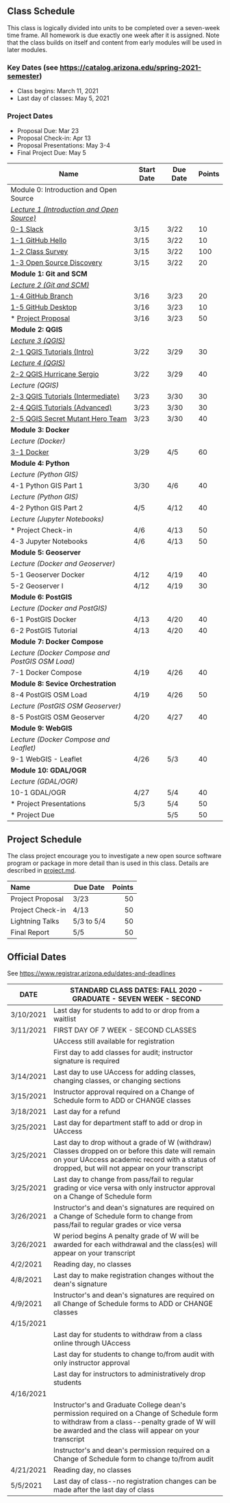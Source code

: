 
## Class Schedule

This class is logically divided into units to be completed over a seven-week time frame. All homework is due exactly one week after it is assigned. Note that the class builds on itself and content from early modules will be used in later modules.

### Key Dates (see https://catalog.arizona.edu/spring-2021-semester)
- Class begins: March 11, 2021
- Last day of classes:  May 5, 2021

### Project Dates
- Proposal Due: Mar 23
- Proposal Check-in: Apr 13
- Proposal Presentations: May 3-4
- Final Project Due: May 5

|  **Name** | **Start Date** | **Due Date** | **Points** |
| --- | --- | --- | --- |
|  Module 0: Introduction and Open Source |  |  |  |
|  _[Lecture 1 (Introduction and Open Source)](https://arizona.hosted.panopto.com/Panopto/Pages/Viewer.aspx?id=919a1d53-49a6-4882-b3ff-ace20037dba9)_ |  |  |  |
|  [0-1 Slack](https://classroom.github.com/a/Opx-gjRk) | 3/15 | 3/22 | 10 |
|  [1-1 GitHub Hello](https://classroom.github.com/a/mkuueFXg) | 3/15 | 3/22 | 10 |
|  [1-2 Class Survey](https://classroom.github.com/a/YDntsZrK) | 3/15 | 3/22 | 100 |
|  [1-3 Open Source Discovery](https://classroom.github.com/a/xIYhGgRH) | 3/15 | 3/22 | 20 |
|  **Module 1: Git and SCM** |  |  |  |
|  _[Lecture 2 (Git and SCM)](https://arizona.hosted.panopto.com/Panopto/Pages/Viewer.aspx?id=f1a13e1f-58c2-41c8-9551-ace200587df8)_ |  |  |  |
|  [1-4 GitHub Branch](https://classroom.github.com/a/ymd19aRA) | 3/16 | 3/23 | 20 |
|  [1-5 GitHub Desktop](https://classroom.github.com/a/WE6RYKjt) | 3/16 | 3/23 | 10 |
|  * [Project Proposal](https://classroom.github.com/a/-ubj04VP) | 3/16| 3/23 | 50 |
|  **Module 2: QGIS** |  |  |  |
|  _[Lecture 3 (QGIS)](https://arizona.hosted.panopto.com/Panopto/Pages/Viewer.aspx?id=4cb63b52-f69c-4503-9c9a-acf001718270)_ |  |  |  |
|  [2-1 QGIS Tutorials (Intro)](https://classroom.github.com/a/PnNH7GNI) | 3/22 | 3/29 | 30 |
|  _[Lecture 4 (QGIS)](https://arizona.hosted.panopto.com/Panopto/Pages/Viewer.aspx?id=5f45239c-2b66-4ec6-baea-acf1003fc8ec)_ |  |  |  |
|  [2-2 QGIS Hurricane Sergio](https://classroom.github.com/a/WgQJdCiQ) | 3/22 | 3/29 | 40 |
|  _Lecture (QGIS)_ |  |  |  |
|  [2-3 QGIS Tutorials (Intermediate)](https://classroom.github.com/a/9mQoOsqR) | 3/23 | 3/30 | 30 |
|  [2-4 QGIS Tutorials (Advanced)](https://classroom.github.com/a/n9YjJ8ek) | 3/23 | 3/30 | 30 |
|  [2-5 QGIS Secret Mutant Hero Team](https://classroom.github.com/a/EsVz7edL) | 3/23 | 3/30 | 40 |
|  **Module 3: Docker** |  |  |  |
|  _Lecture (Docker)_ |  |  |  |
|  [3-1 Docker](https://classroom.github.com/a/58-Il0SS) | 3/29 | 4/5 | 60 |
|  **Module 4: Python** |  |  |  |
|  _Lecture (Python GIS)_ |  |  |  |
|  4-1 Python GIS Part 1 | 3/30 | 4/6 | 40 |
|  _Lecture (Python GIS)_ |  |  |  |
|  4-2 Python GIS Part 2 | 4/5 | 4/12 | 40 |
|  _Lecture (Jupyter Notebooks)_ |  |  |  
|  * Project Check-in | 4/6 | 4/13 | 50 |
|  4-3 Jupyter Notebooks | 4/6 | 4/13 | 50 |
|  **Module 5: Geoserver** |  |  |  |
|  _Lecture (Docker and Geoserver)_ |  |  |  |
|  5-1 Geoserver Docker | 4/12 | 4/19 | 40 |
|  5-2 Geoserver I | 4/12 | 4/19 | 30 |
|  **Module 6: PostGIS** |  |  |  |
|  _Lecture (Docker and PostGIS)_ |  |  |  |
|  6-1 PostGIS Docker | 4/13 | 4/20 | 40 |
|  6-2 PostGIS Tutorial | 4/13 | 4/20 | 40 |
|  **Module 7: Docker Compose** |  |  |  |
|  _Lecture (Docker Compose and PostGIS OSM Load)_ |  |  |  |
|  7-1 Docker Compose | 4/19 | 4/26 | 40 |
|  **Module 8: Sevice Orchestration** |  |  |  |
|  8-4 PostGIS OSM Load | 4/19 | 4/26 | 50 |
|  _Lecture (PostGIS OSM Geoserver)_ |  |  |  |
|  8-5 PostGIS OSM Geoserver | 4/20 | 4/27 | 40 |
|  **Module 9: WebGIS** |  |  |  |
|  _Lecture (Docker Compose and Leaflet)_ |  |  |  |
|  9-1 WebGIS - Leaflet | 4/26 | 5/3 | 40 |
|  **Module 10: GDAL/OGR** |  |  |  |
|  _Lecture (GDAL/OGR)_ |  |  |  |
|  10-1 GDAL/OGR | 4/27 | 5/4 | 40 |
|  * Project Presentations | 5/3 | 5/4 | 50 |
|  * Project Due |  | 5/5 | 50 |


## Project Schedule
The class project encourage you to investigate a new open source software program or package in more detail than
is used in this class. Details are described in [project.md](project.md).

| Name | Due Date | Points |
| :--- | --- | ---: |
| Project Proposal | 3/23 |  50  |
| Project Check-in | 4/13 | 50  |
| Lightning Talks | 5/3 to 5/4 | 50  |
| Final Report | 5/5 | 50  |

## Official Dates
See https://www.registrar.arizona.edu/dates-and-deadlines

|  DATE | STANDARD CLASS DATES: FALL 2020 - GRADUATE - SEVEN WEEK - SECOND |
| --- | --- |
|  3/10/2021 | Last day for students to add to or drop from a waitlist |
|  3/11/2021 | FIRST DAY OF 7 WEEK - SECOND CLASSES |
|  | UAccess still available for registration |
|  | First day to add classes for audit; instructor signature is required |
|  3/14/2021 | Last day to use UAccess for adding classes, changing classes, or changing sections |
|  3/15/2021 | Instructor approval required on a Change of Schedule form to ADD or CHANGE classes |
|  3/18/2021 | Last day for a refund |
|  3/25/2021 | Last day for department staff to add or drop in UAccess |
|  3/25/2021 | Last day to drop without a grade of W (withdraw) Classes dropped on or before this date will remain on your UAccess academic record with a status of dropped, but will not appear on your transcript |
|  3/25/2021 | Last day to change from pass/fail to regular grading or vice versa with only instructor approval on a Change of Schedule form |
|  3/26/2021 | Instructor's and dean's signatures are required on a Change of Schedule form to change from pass/fail to regular grades or vice versa |
|  3/26/2021 | W period begins A penalty grade of W will be awarded for each withdrawal and the class(es) will appear on your transcript |
|  4/2/2021| Reading day, no classes |
|  4/8/2021| Last day to make registration changes without the dean's signature |
|  4/9/2021 | Instructor's and dean's signatures are required on all Change of Schedule forms to ADD or CHANGE classes |
|  4/15/2021 |  |
|  | Last day for students to withdraw from a class online through UAccess |
|  | Last day for students to change to/from audit with only instructor approval |
|  | Last day for instructors to administratively drop students |
|  4/16/2021 |  |
|  | Instructor's and Graduate College dean's permission required on a Change of Schedule form to withdraw from a class--penalty grade of W will be awarded and the class will appear on your transcript |
|  | Instructor's and dean's permission required on a Change of Schedule form to change to/from audit |
|  4/21/2021| Reading day, no classes |
|  5/5/2021 | Last day of class--no registration changes can be made after the last day of class |
